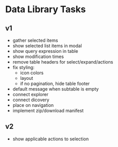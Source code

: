 # Data Library Tasks
## v1
* gather selected items
* show selected list items in modal
* show query expression in table
* show modification times
* remove table headers for select/expand/actions
* fix styling:
  * icon colors
  * layout
  * if no pagination, hide table footer
* default message when subtable is empty
* connect explorer
* connect dicovery
* place on navigation
* implement zip/download manifest
## v2
* show applicable actions to selection
